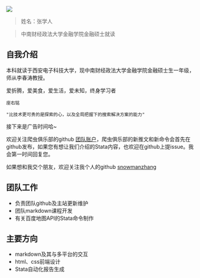 ![](index/pict.jpg)

>姓名：张学人

>中南财经政法大学金融学院金融硕士就读

## 自我介绍

本科就读于西安电子科技大学，现中南财经政法大学金融学院金融硕士生一年级，师从李春涛教授。

爱折腾，爱美食，爱生活，爱未知，终身学习者

`座右铭`

    "比技术更可贵的是探索的心，以及全局把握下的搜索解决方案的能力"

接下来是广告时间哈~

欢迎关注爬虫俱乐部的github [团队账户](https://github.com/Stata-Club)，爬虫俱乐部的新推文和新命令会首先在github发布，如果您有想让我们介绍的Stata内容，也欢迎在github上提issue。我会第一时间回复您。

如果想和我交个朋友，欢迎关注我个人的github [snowmanzhang](https://github.com/snowmanzhang)

## 团队工作

- 负责团队github及主站更新维护
- 团队markdown课程开发
- 有关百度地图API的Stata命令制作

## 主要方向

- markdown及其与多平台的交互
- html、css前端设计
- Stata自动化报告生成





